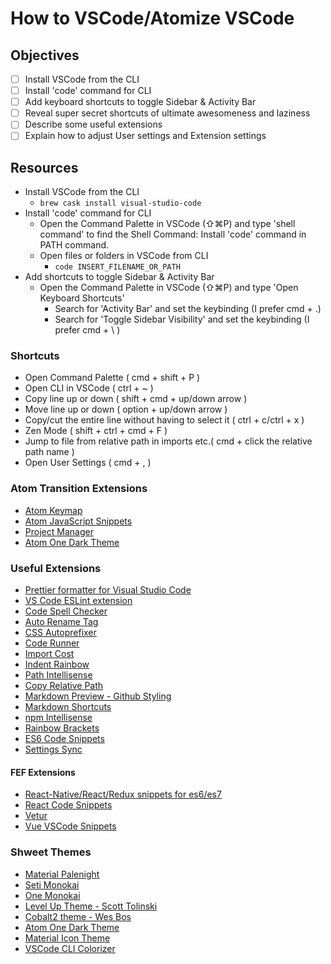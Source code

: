 # How to VSCode/Atomize VSCode

## Objectives
- [ ] Install VSCode from the CLI
- [ ] Install 'code' command for CLI
- [ ] Add keyboard shortcuts to toggle Sidebar & Activity Bar
- [ ] Reveal super secret shortcuts of ultimate awesomeness and laziness
- [ ] Describe some useful extensions
- [ ] Explain how to adjust User settings and Extension settings

## Resources
- Install VSCode from the CLI
  - ```brew cask install visual-studio-code```
- Install 'code' command for CLI
  - Open the Command Palette in VSCode (⇧⌘P) and type 'shell command' to find the Shell Command: Install 'code' command in PATH command.
  - Open files or folders in VSCode from CLI
    - ```code INSERT_FILENAME_OR_PATH```
- Add shortcuts to toggle Sidebar & Activity Bar
  - Open the Command Palette in VSCode (⇧⌘P) and type 'Open Keyboard Shortcuts'
     - Search for 'Activity Bar' and set the keybinding (I prefer cmd + .)
     - Search  for 'Toggle Sidebar Visibility' and set the keybinding (I prefer cmd + \ )

### Shortcuts
- Open Command Palette ( cmd + shift + P )
- Open CLI in VSCode ( ctrl + ~ )
- Copy line up or down ( shift + cmd + up/down arrow )
- Move line up or down ( option + up/down arrow )
- Copy/cut the entire line without having to select it ( ctrl + c/ctrl + x )
- Zen Mode ( shift + ctrl + cmd + F )
- Jump to file from relative path in imports etc.( cmd + click the relative path name )
- Open User Settings ( cmd + , )

### Atom Transition Extensions
- [Atom Keymap](https://marketplace.visualstudio.com/items?itemName=ms-vscode.atom-keybindings)
- [Atom JavaScript Snippets](https://marketplace.visualstudio.com/items?itemName=gluons.vscode-atom-javascript-snippet)
- [Project Manager](https://marketplace.visualstudio.com/items?itemName=alefragnani.project-manager)
- [Atom One Dark Theme](https://marketplace.visualstudio.com/items?itemName=akamud.vscode-theme-onedark)

### Useful Extensions
- [Prettier formatter for Visual Studio Code](https://marketplace.visualstudio.com/items?itemName=esbenp.prettier-vscode)
- [VS Code ESLint extension](https://marketplace.visualstudio.com/items?itemName=dbaeumer.vscode-eslint)
- [Code Spell Checker](https://marketplace.visualstudio.com/items?itemName=streetsidesoftware.code-spell-checker)
- [Auto Rename Tag](https://marketplace.visualstudio.com/items?itemName=formulahendry.auto-rename-tag)
- [CSS Autoprefixer](https://marketplace.visualstudio.com/items?itemName=mrmlnc.vscode-autoprefixer)
- [Code Runner](https://marketplace.visualstudio.com/items?itemName=formulahendry.code-runner)
- [Import Cost](https://marketplace.visualstudio.com/items?itemName=wix.vscode-import-cost)
- [Indent Rainbow](https://marketplace.visualstudio.com/items?itemName=oderwat.indent-rainbow)
- [Path Intellisense](https://marketplace.visualstudio.com/items?itemName=christian-kohler.path-intellisense)
- [Copy Relative Path](https://marketplace.visualstudio.com/items?itemName=alexdima.copy-relative-path)
- [Markdown Preview - Github Styling](https://marketplace.visualstudio.com/items?itemName=bierner.markdown-preview-github-styles)
- [Markdown Shortcuts](https://marketplace.visualstudio.com/items?itemName=mdickin.markdown-shortcuts)
- [npm Intellisense](https://marketplace.visualstudio.com/items?itemName=christian-kohler.npm-intellisense)
- [Rainbow Brackets](https://marketplace.visualstudio.com/items?itemName=2gua.rainbow-brackets)
- [ES6 Code Snippets](https://marketplace.visualstudio.com/items?itemName=xabikos.JavaScriptSnippets)
- [Settings Sync](https://marketplace.visualstudio.com/items?itemName=Shan.code-settings-sync)

#### FEF Extensions
- [React-Native/React/Redux snippets for es6/es7](https://marketplace.visualstudio.com/items?itemName=EQuimper.react-native-react-redux#overview)
- [React Code Snippets](https://marketplace.visualstudio.com/items?itemName=xabikos.ReactSnippets)
- [Vetur](https://marketplace.visualstudio.com/items?itemName=octref.vetur)
- [Vue VSCode Snippets](https://marketplace.visualstudio.com/items?itemName=sdras.vue-vscode-snippets)

### Shweet Themes
- [Material Palenight](https://marketplace.visualstudio.com/items?itemName=whizkydee.material-palenight-theme)
- [Seti Monokai](https://marketplace.visualstudio.com/items?itemName=SmukkeKim.theme-setimonokai)
- [One Monokai](https://marketplace.visualstudio.com/items?itemName=azemoh.one-monokai)
- [Level Up Theme - Scott Tolinski](https://marketplace.visualstudio.com/items?itemName=leveluptutorials.theme-levelup)
- [Cobalt2 theme - Wes Bos](https://marketplace.visualstudio.com/items?itemName=wesbos.theme-cobalt2)
- [Atom One Dark Theme](https://marketplace.visualstudio.com/items?itemName=akamud.vscode-theme-onedark)
- [Material Icon Theme](https://marketplace.visualstudio.com/items?itemName=PKief.material-icon-theme)
- [VSCode CLI Colorizer](https://marketplace.visualstudio.com/items?itemName=IBM.output-colorizer)

